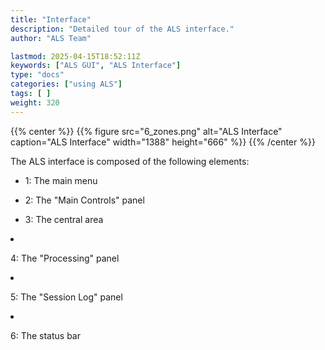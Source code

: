 ```yaml
---
title: "Interface"
description: "Detailed tour of the ALS interface."
author: "ALS Team"

lastmod: 2025-04-15T18:52:11Z
keywords: ["ALS GUI", "ALS Interface"]
type: "docs"
categories: ["using ALS"]
tags: [ ]
weight: 320
---
```


{{% center %}}
{{% figure src="6_zones.png" 
alt="ALS Interface" 
caption="ALS Interface" 
width="1388" 
height="666" %}}
{{% /center %}}

The ALS interface is composed of the following elements:

<div class="row">
  <div class="col-md-6">
  
- 1: The main menu  
- 2: The "Main Controls" panel  
- 3: The central area  

  </div>
  <div class="col-md-6">
  
- 4: The "Processing" panel  
- 5: The "Session Log" panel  
- 6: The status bar  

  </div>
</div>